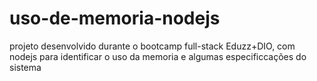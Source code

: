 # uso-de-memoria-nodejs
projeto desenvolvido durante o bootcamp full-stack  Eduzz+DIO, com nodejs para identificar o uso da memoria e algumas especificcações do sistema
